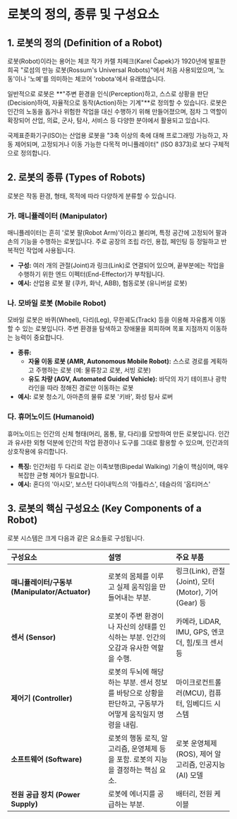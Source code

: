 # 로봇의 정의, 종류 및 구성요소

## 1. 로봇의 정의 (Definition of a Robot)

로봇(Robot)이라는 용어는 체코 작가 카렐 차페크(Karel Čapek)가 1920년에 발표한 희곡 "로섬의 만능 로봇(Rossum's Universal Robots)"에서 처음 사용되었으며, '노동'이나 '노예'를 의미하는 체코어 'robota'에서 유래했습니다.

일반적으로 로봇은 **"주변 환경을 인식(Perception)하고, 스스로 상황을 판단(Decision)하여, 자율적으로 동작(Action)하는 기계"**로 정의할 수 있습니다. 로봇은 인간의 노동을 돕거나 위험한 작업을 대신 수행하기 위해 만들어졌으며, 점차 그 역할이 확장되어 산업, 의료, 군사, 탐사, 서비스 등 다양한 분야에서 활용되고 있습니다.

국제표준화기구(ISO)는 산업용 로봇을 "3축 이상의 축에 대해 프로그래밍 가능하고, 자동 제어되며, 고정되거나 이동 가능한 다목적 머니퓰레이터" (ISO 8373)로 보다 구체적으로 정의합니다.

## 2. 로봇의 종류 (Types of Robots)

로봇은 작동 환경, 형태, 목적에 따라 다양하게 분류할 수 있습니다.

### 가. 매니퓰레이터 (Manipulator)
매니퓰레이터는 흔히 '로봇 팔(Robot Arm)'이라고 불리며, 특정 공간에 고정되어 팔과 손의 기능을 수행하는 로봇입니다. 주로 공장의 조립 라인, 용접, 페인팅 등 정밀하고 반복적인 작업에 사용됩니다.
- **구성:** 여러 개의 관절(Joint)과 링크(Link)로 연결되어 있으며, 끝부분에는 작업을 수행하기 위한 엔드 이펙터(End-Effector)가 부착됩니다.
- **예시:** 산업용 로봇 팔 (쿠카, 화낙, ABB), 협동로봇 (유니버설 로봇)

### 나. 모바일 로봇 (Mobile Robot)
모바일 로봇은 바퀴(Wheel), 다리(Leg), 무한궤도(Track) 등을 이용해 자유롭게 이동할 수 있는 로봇입니다. 주변 환경을 탐색하고 장애물을 회피하며 목표 지점까지 이동하는 능력이 중요합니다.
- **종류:**
  - **자율 이동 로봇 (AMR, Autonomous Mobile Robot):** 스스로 경로를 계획하고 주행하는 로봇 (예: 물류창고 로봇, 서빙 로봇)
  - **유도 차량 (AGV, Automated Guided Vehicle):** 바닥의 자기 테이프나 광학 라인을 따라 정해진 경로만 이동하는 로봇
- **예시:** 로봇 청소기, 아마존의 물류 로봇 '키바', 화성 탐사 로버

### 다. 휴머노이드 (Humanoid)
휴머노이드는 인간의 신체 형태(머리, 몸통, 팔, 다리)를 모방하여 만든 로봇입니다. 인간과 유사한 외형 덕분에 인간의 작업 환경이나 도구를 그대로 활용할 수 있으며, 인간과의 상호작용에 유리합니다.
- **특징:** 인간처럼 두 다리로 걷는 이족보행(Bipedal Walking) 기술이 핵심이며, 매우 복잡한 균형 제어가 필요합니다.
- **예시:** 혼다의 '아시모', 보스턴 다이내믹스의 '아틀라스', 테슬라의 '옵티머스'

## 3. 로봇의 핵심 구성요소 (Key Components of a Robot)

로봇 시스템은 크게 다음과 같은 요소들로 구성됩니다.

| 구성요소 | 설명 | 주요 부품 |
| :--- | :--- | :--- |
| **매니퓰레이터/구동부 (Manipulator/Actuator)** | 로봇의 몸체를 이루고 실제 움직임을 만들어내는 부분. | 링크(Link), 관절(Joint), 모터(Motor), 기어(Gear) 등 |
| **센서 (Sensor)** | 로봇이 주변 환경이나 자신의 상태를 인식하는 부분. 인간의 오감과 유사한 역할을 수행. | 카메라, LiDAR, IMU, GPS, 엔코더, 힘/토크 센서 등 |
| **제어기 (Controller)** | 로봇의 두뇌에 해당하는 부분. 센서 정보를 바탕으로 상황을 판단하고, 구동부가 어떻게 움직일지 명령을 내림. | 마이크로컨트롤러(MCU), 컴퓨터, 임베디드 시스템 |
| **소프트웨어 (Software)** | 로봇의 행동 로직, 알고리즘, 운영체제 등을 포함. 로봇의 지능을 결정하는 핵심 요소. | 로봇 운영체제(ROS), 제어 알고리즘, 인공지능(AI) 모델 |
| **전원 공급 장치 (Power Supply)** | 로봇에 에너지를 공급하는 부분. | 배터리, 전원 케이블 |
